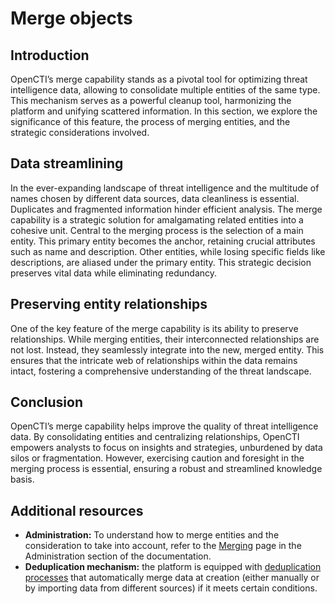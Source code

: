 # Merge objects

## Introduction

OpenCTI’s merge capability stands as a pivotal tool for optimizing threat intelligence data, allowing to consolidate multiple entities of the same type. This mechanism serves as a powerful cleanup tool, harmonizing the platform and unifying scattered information. In this section, we explore the significance of this feature, the process of merging entities, and the strategic considerations involved.


## Data streamlining

In the ever-expanding landscape of threat intelligence and the multitude of names chosen by different data sources, data cleanliness is essential. Duplicates and fragmented information hinder efficient analysis. The merge capability is a strategic solution for amalgamating related entities into a cohesive unit. Central to the merging process is the selection of a main entity. This primary entity becomes the anchor, retaining crucial attributes such as name and description. Other entities, while losing specific fields like descriptions, are aliased under the primary entity. This strategic decision preserves vital data while eliminating redundancy.


## Preserving entity relationships

One of the key feature of the merge capability is its ability to preserve relationships. While merging entities, their interconnected relationships are not lost. Instead, they seamlessly integrate into the new, merged entity. This ensures that the intricate web of relationships within the data remains intact, fostering a comprehensive understanding of the threat landscape.


## Conclusion

OpenCTI’s merge capability helps improve the quality of threat intelligence data. By consolidating entities and centralizing relationships, OpenCTI empowers analysts to focus on insights and strategies, unburdened by data silos or fragmentation. However, exercising caution and foresight in the merging process is essential, ensuring a robust and streamlined knowledge basis.


## Additional resources

- **Administration:** To understand how to merge entities and the consideration to take into account, refer to the [Merging](../administration/merging.md) page in the Administration section of the documentation.
- **Deduplication mechanism:** the platform is equipped with [deduplication processes](deduplication.md) that automatically merge data at creation (either manually or by importing data from different sources) if it meets certain conditions.